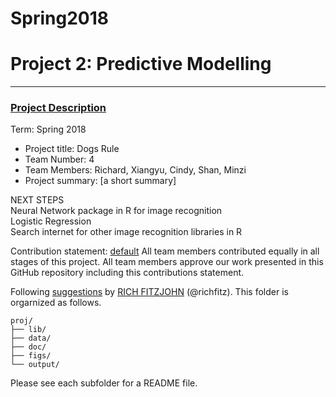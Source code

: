 # Spring2018


# Project 2: Predictive Modelling

----


### [Project Description](doc/)

Term: Spring 2018

+ Project title: Dogs Rule
+ Team Number: 4
+ Team Members: Richard, Xiangyu, Cindy, Shan, Minzi
+ Project summary: [a short summary] 


NEXT STEPS<br />
Neural Network package in R for image recognition<br />
Logistic Regression<br />
Search internet for other image recognition libraries in R<br />



Contribution statement: [default](doc/a_note_on_contributions.md) All team members contributed equally in all stages of this project. All team members approve our work presented in this GitHub repository including this contributions statement.

Following [suggestions](http://nicercode.github.io/blog/2013-04-05-projects/) by [RICH FITZJOHN](http://nicercode.github.io/about/#Team) (@richfitz). This folder is orgarnized as follows.

```
proj/
├── lib/
├── data/
├── doc/
├── figs/
└── output/
```

Please see each subfolder for a README file.
